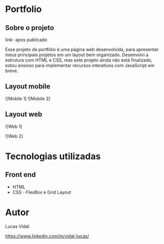 # Portfolio

## Sobre o projeto

link- apos publicado

Esse projeto de portfólio é uma página web desenvolvida, para apresentar meus principais projetos em um layout bem organizado. Desenvolvi a estrutura com HTML e  CSS, mas este projeto ainda não está finalizado, estou ansioso para implementar recursos interativos com JavaScript em breve.

## Layout mobile
![Mobile 1] ![Mobile 2]

## Layout web
![Web 1]

![Web 2]


# Tecnologias utilizadas

## Front end
- HTML
- CSS - FlexBox e Grid Layout

# Autor

Lucas Vidal

https://www.linkedin.com/in/vidal-lucas/

